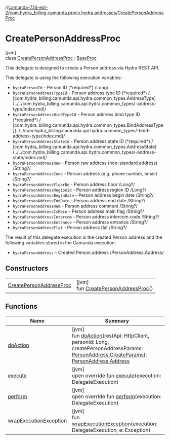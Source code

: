 //[camunda-7.14-ext-2](../../../index.md)/[com.hydra_billing.camunda.procs.hydra.addresses](../index.md)/[CreatePersonAddressProc](index.md)

# CreatePersonAddressProc

[jvm]\
class [CreatePersonAddressProc](index.md) : [BaseProc](../../com.hydra_billing.camunda.procs/-base-proc/index.md)

This delegate is designed to create a Person address via Hydra REST API.

This delegate is using the following execution variables:

<ul><li><code>hydraPersonId</code> - Person ID (*required*) /Long/</li><li><code>hydraPersonAddressTypeId</code> - Person address type ID (*required*) / [com.hydra_billing.camunda.api.hydra.common_types.AddressType](../../com.hydra_billing.camunda.api.hydra.common_types/-address-type/index.md)/</li><li><code>hydraPersonAddressBindTypeId</code> - Person address bind type ID (*required*) / [com.hydra_billing.camunda.api.hydra.common_types.BindAddressType](../../com.hydra_billing.camunda.api.hydra.common_types/-bind-address-type/index.md)/</li><li><code>hydraPersonAddressStateId</code> - Person address state ID (*required*) / [com.hydra_billing.camunda.api.hydra.common_types.AddressState](../../com.hydra_billing.camunda.api.hydra.common_types/-address-state/index.md)/</li><li><code>hydraPersonAddressRaw</code> - Person raw address (non-standard address) /String?/</li><li><code>hydraPersonAddressCode</code> - Person address (e.g. phone number, email) /String?/</li><li><code>hydraPersonAddressFloorNo</code> - Person address floor /Long?/</li><li><code>hydraPersonAddressRegionId</code> - Person address region ID /Long?/</li><li><code>hydraPersonAddressBeginDate</code> - Person address begin date /String?/</li><li><code>hydraPersonAddressEndDate</code> - Person address end date /String?/</li><li><code>hydraPersonAddressRem</code> - Person address comment /String?/</li><li><code>hydraPersonAddressIsMain</code> - Person address main flag /String?/</li><li><code>hydraPersonAddressIntercom</code> - Person address intercom code /String?/</li><li><code>hydraPersonAddressEntrance</code> - Person address entrance /String?/</li><li><code>hydraPersonAddressFlat</code> - Person address flat /String?/</li></ul>

The result of this delegate execution is the created Person address and the following variables stored in the Camunda execution:

<ul><li><code>hydraPersonAddress</code> - Created Person address /PersonAddress.Address/</li></ul>

## Constructors

| | |
|---|---|
| [CreatePersonAddressProc](-create-person-address-proc.md) | [jvm]<br>fun [CreatePersonAddressProc](-create-person-address-proc.md)() |

## Functions

| Name | Summary |
|---|---|
| [doAction](do-action.md) | [jvm]<br>fun [doAction](do-action.md)(restApi: HttpClient, personId: Long, createPersonAddressParams: [PersonAddress.CreateParams](../../com.hydra_billing.camunda.api.hydra.rest.v2.subjects.persons/-person-address/-create-params/index.md)): [PersonAddress.Address](../../com.hydra_billing.camunda.api.hydra.rest.v2.subjects.persons/-person-address/-address/index.md) |
| [execute](../../com.hydra_billing.camunda.procs/-base-proc/execute.md) | [jvm]<br>open override fun [execute](../../com.hydra_billing.camunda.procs/-base-proc/execute.md)(execution: DelegateExecution) |
| [perform](perform.md) | [jvm]<br>open override fun [perform](perform.md)(execution: DelegateExecution) |
| [wrapExecutionException](../../com.hydra_billing.camunda.procs/-base-proc/wrap-execution-exception.md) | [jvm]<br>fun [wrapExecutionException](../../com.hydra_billing.camunda.procs/-base-proc/wrap-execution-exception.md)(execution: DelegateExecution, e: Exception) |
